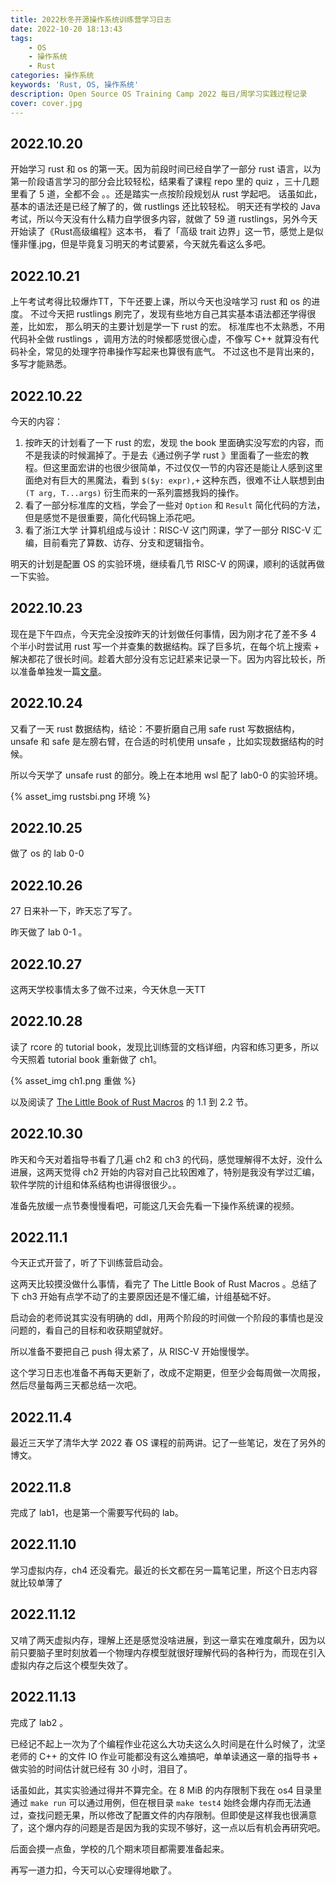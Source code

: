 ```yaml
---
title: 2022秋冬开源操作系统训练营学习日志
date: 2022-10-20 18:13:43
tags:
    - OS
    - 操作系统
    - Rust
categories: 操作系统
keywords: 'Rust, OS, 操作系统'
description: Open Source OS Training Camp 2022 每日/周学习实践过程记录
cover: cover.jpg
---
```

## 2022.10.20

开始学习 rust 和 os 的第一天。因为前段时间已经自学了一部分 rust 语言，以为第一阶段语言学习的部分会比较轻松，结果看了课程 repo 里的 quiz ，三十几题里看了 5 道，全都不会
。。还是踏实一点按阶段规划从 rust 学起吧。
话虽如此，基本的语法还是已经了解了的，做 rustlings 还比较轻松。
明天还有学校的 Java 考试，所以今天没有什么精力自学很多内容，就做了 59 道 rustlings，另外今天开始读了《Rust高级编程》这本书，
看了「高级 trait 边界」这一节，感觉上是似懂非懂.jpg，但是毕竟复习明天的考试要紧，今天就先看这么多吧。

## 2022.10.21

上午考试考得比较爆炸TT，下午还要上课，所以今天也没啥学习 rust 和 os 的进度。
不过今天把 rustlings 刷完了，发现有些地方自己其实基本语法都还学得很差，比如宏，
那么明天的主要计划是学一下 rust 的宏。
标准库也不太熟悉，不用代码补全做 rustlings ，调用方法的时候都感觉很心虚，不像写 C++ 就算没有代码补全，常见的处理字符串操作写起来也算很有底气。
不过这也不是背出来的，多写才能熟悉。

## 2022.10.22

今天的内容：
1. 按昨天的计划看了一下 rust 的宏，发现 the book 里面确实没写宏的内容，而不是我读的时候漏掉了。于是去《通过例子学 rust 》里面看了一些宏的教程。但这里面宏讲的也很少很简单，不过仅仅一节的内容还是能让人感到这里面绝对有巨大的黑魔法，看到 `$($y: expr),+` 这种东西，很难不让人联想到由 `(T arg, T...args)` 衍生而来的一系列震撼我妈的操作。
2. 看了一部分标准库的文档，学会了一些对 `Option` 和 `Result` 简化代码的方法，但是感觉不是很重要，简化代码锦上添花吧。 
3. 看了浙江大学 计算机组成与设计：RISC-V 这门网课，学了一部分 RISC-V 汇编，目前看完了算数、访存、分支和逻辑指令。

明天的计划是配置 OS 的实验环境，继续看几节 RISC-V 的网课，顺利的话就再做一下实验。

## 2022.10.23

现在是下午四点，今天完全没按昨天的计划做任何事情，因为刚才花了差不多 4 个半小时尝试用 rust 写一个并查集的数据结构。踩了巨多坑，在每个坑上搜索 + 解决都花了很长时间。趁着大部分没有忘记赶紧来记录一下。因为内容比较长，所以准备单独发一篇[文章](http://moyuiori.link/2022/10/23/generic-unionfind-rust/)。

## 2022.10.24

又看了一天 rust 数据结构，结论：不要折磨自己用 safe rust 写数据结构，unsafe 和 safe 是左膀右臂，在合适的时机使用 unsafe ，比如实现数据结构的时候。

所以今天学了 unsafe rust 的部分。晚上在本地用 wsl 配了 lab0-0 的实验环境。

{% asset_img rustsbi.png 环境 %}

## 2022.10.25

做了 os 的 lab 0-0

## 2022.10.26

27 日来补一下，昨天忘了写了。

昨天做了 lab 0-1 。

## 2022.10.27

这两天学校事情太多了做不过来，今天休息一天TT

## 2022.10.28

读了 rcore 的 tutorial book，发现比训练营的文档详细，内容和练习更多，所以今天照着 tutorial book 重新做了 ch1。

{% asset_img ch1.png 重做 %}

以及阅读了 [The Little Book of Rust Macros](https://zjp-cn.github.io/tlborm/introduction.html) 的 1.1 到 2.2 节。

## 2022.10.30

昨天和今天对着指导书看了几遍 ch2 和 ch3 的代码，感觉理解得不太好，没什么进展，这两天觉得 ch2 开始的内容对自己比较困难了，特别是我没有学过汇编，软件学院的计组和体系结构也讲得很很少。。

准备先放缓一点节奏慢慢看吧，可能这几天会先看一下操作系统课的视频。

## 2022.11.1

今天正式开营了，听了下训练营启动会。

这两天比较摸没做什么事情，看完了 The Little Book of Rust Macros 。总结了下 ch3 开始有点学不动了的主要原因还是不懂汇编，计组基础不好。

启动会的老师说其实没有明确的 ddl，用两个阶段的时间做一个阶段的事情也是没问题的，看自己的目标和收获期望就好。

所以准备不要把自己 push 得太紧了，从 RISC-V 开始慢慢学。

这个学习日志也准备不再每天更新了，改成不定期更，但至少会每周做一次周报，然后尽量每两三天都总结一次吧。

## 2022.11.4

最近三天学了清华大学 2022 春 OS 课程的前两讲。记了一些笔记，发在了另外的博文。

## 2022.11.8

完成了 lab1，也是第一个需要写代码的 lab。

## 2022.11.10

学习虚拟内存，ch4 还没看完。最近的长文都在另一篇笔记里，所这个日志内容就比较单薄了

## 2022.11.12

又啃了两天虚拟内存，理解上还是感觉没啥进展，到这一章实在难度飙升，因为以前只要脑子里时刻放着一个物理内存模型就很好理解代码的各种行为，而现在引入虚拟内存之后这个模型失效了。

## 2022.11.13

完成了 lab2 。

已经记不起上一次为了个编程作业花这么大功夫这么久时间是在什么时候了，沈坚老师的 C++ 的文件 IO 作业可能都没有这么难搞吧，单单读通这一章的指导书 + 做实验的时间估计就已经有 30 小时，泪目了。

话虽如此，其实实验通过得并不算完全。在 8 MiB 的内存限制下我在 os4 目录里通过 `make run` 可以通过用例，但在根目录 `make test4` 始终会爆内存而无法通过，查找问题无果，所以修改了配置文件的内存限制。但即使是这样我也很满意了，这个爆内存的问题是否是因为我的实现不够好，这一点以后有机会再研究吧。

后面会摸一点鱼，学校的几个期末项目都需要准备起来。

再写一道力扣，今天可以心安理得地歇了。